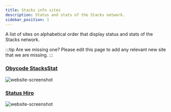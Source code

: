 ```yaml
---
title: Stacks info sites
description: Status and stats of the Stacks network.
sidebar_position: 1
---
```


A list of sites on alphabetical order that display status and stats of the Stacks network.

:::tip Are we missing one?
Please edit this page to add any relevant new site that we are missing.
:::


### [Obycode StacksStat](https://obycode.github.io/stacks-stats/block/)

![website-screenshot](/img/obycode_screenshot.png)

### [Status Hiro](https://status.hiro.so/)

![website-screenshot](/img/sh_statushiro.png)
